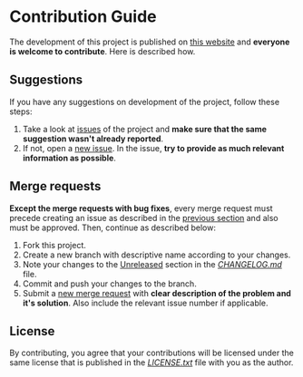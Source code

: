 # Contribution Guide

The development of this project is published on [this website](https://gitlab.com/dominiksalvet/ux430ua-fan-control) and **everyone is welcome to contribute**. Here is described how.

## Suggestions

If you have any suggestions on development of the project, follow these steps:

1. Take a look at [issues](https://gitlab.com/dominiksalvet/ux430ua-fan-control/issues) of the project and **make sure that the same suggestion wasn't already reported**.
2. If not, open a [new issue](https://gitlab.com/dominiksalvet/ux430ua-fan-control/issues/new). In the issue, **try to provide as much relevant information as possible**.

## Merge requests

**Except the merge requests with bug fixes**, every merge request must precede creating an issue as described in the [previous section](#suggestions) and also must be approved. Then, continue as described below:

1. Fork this project.
2. Create a new branch with descriptive name according to your changes.
3. Note your changes to the [Unreleased](CHANGELOG.md#unreleased) section in the [*CHANGELOG.md*](CHANGELOG.md) file.
4. Commit and push your changes to the branch.
5. Submit a [new merge request](https://gitlab.com/dominiksalvet/ux430ua-fan-control/merge_requests/new) with **clear description of the problem and it's solution**. Also include the relevant issue number if applicable.

## License

By contributing, you agree that your contributions will be licensed under the same license that is published in the [*LICENSE.txt*](LICENSE.txt) file with you as the author.
